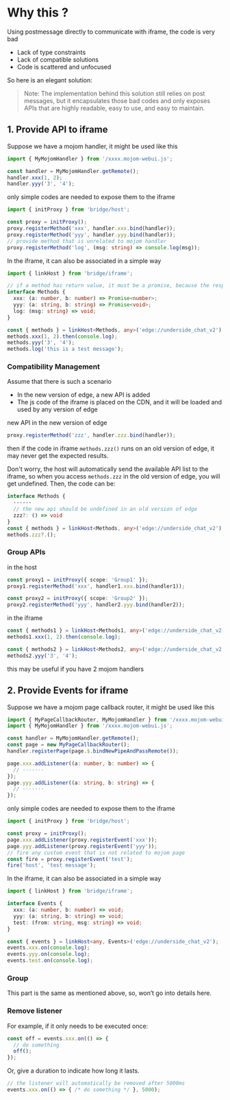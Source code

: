 # Why this ?
Using postmessage directly to communicate with iframe, the code is very bad
* Lack of type constraints
* Lack of compatible solutions
* Code is scattered and unfocused

So here is an elegant solution:
> Note: The implementation behind this solution still relies on post messages, but it encapsulates those bad codes and only exposes APIs that are highly readable, easy to use, and easy to maintain.


## 1. Provide API to iframe
Suppose we have a mojom handler, it might be used like this
```ts
import { MyMojomHandler } from '/xxxx.mojom-webui.js';

const handler = MyMojomHandler.getRemote();
handler.xxx(1, 2);
handler.yyy('3', '4');
```

only simple codes are needed to expose them to the iframe
```ts
import { initProxy } from 'bridge/host';

const proxy = initProxy();
proxy.registerMethod('xxx', handler.xxx.bind(handler));
proxy.registerMethod('yyy', handler.yyy.bind(handler));
// provide method that is unrelated to mojom handler
proxy.registerMethod('log', (msg: string) => console.log(msg));
```

In the iframe, it can also be associated in a simple way
```ts
import { linkHost } from 'bridge/iframe';

// if a method has return value, it must be a promise, because the response received after post message must be asynchronous
interface Methods {
  xxx: (a: number, b: number) => Promise<number>;
  yyy: (a: string, b: string) => Promise<void>;
  log: (msg: string) => void;
}

const { methods } = linkHost<Methods, any>('edge://underside_chat_v2');
methods.xxx(1, 2).then(console.log);
methods.yyy('3', '4');
methods.log('this is a test message');
```


### Compatibility Management
Assume that there is such a scenario
* In the new version of edge, a new API is added
* The js code of the iframe is placed on the CDN, and it will be loaded and used by any version of edge

new API in the new version of edge
```ts
proxy.registerMethod('zzz', handler.zzz.bind(handler));
```

then if the code in iframe `methods.zzz()` runs on an old version of edge, it may never get the expected results.

Don't worry, the host will automatically send the available API list to the iframe, so when you access `methods.zzz` in the old version of edge, you will get undefined. Then, the code can be:
```ts
interface Methods {
  ······
  // the new api should be undefined in an old version of edge
  zzz?: () => void
}
const { methods } = linkHost<Methods, any>('edge://underside_chat_v2');
methods.zzz?.();
```

### Group APIs
in the host
```ts
const proxy1 = initProxy({ scope: 'Group1' });
proxy1.registerMethod('xxx', handler1.xxx.bind(handler1));

const proxy2 = initProxy({ scope: 'Group2' });
proxy2.registerMethod('yyy', handler2.yyy.bind(handler2));
```

in the iframe
```ts
const { methods1 } = linkHost<Methods1, any>('edge://underside_chat_v2', { scope: 'Group1' });
methods1.xxx(1, 2).then(console.log);

const { methods2 } = linkHost<Methods2, any>('edge://underside_chat_v2', { scope: 'Group2' });
methods2.yyy('3', '4');
```

this may be useful if you have 2 mojom handlers


## 2. Provide Events for iframe
Suppose we have a mojom page callback router, it might be used like this
```ts
import { MyPageCallbackRouter, MyMojomHandler } from '/xxxx.mojom-webui.js';
import { MyMojomHandler } from '/xxxx.mojom-webui.js';

const handler = MyMojomHandler.getRemote();
const page = new MyPageCallbackRouter();
handler.registerPage(page.$.bindNewPipeAndPassRemote());

page.xxx.addListener((a: number, b: number) => {
  // ·······
});
page.yyy.addListener((a: string, b: string) => {
  // ·······
});
```

only simple codes are needed to expose them to the iframe
```ts
import { initProxy } from 'bridge/host';

const proxy = initProxy();
page.xxx.addListener(proxy.registerEvent('xxx'));
page.yyy.addListener(proxy.registerEvent('yyy'));
// fire any custom event that is not related to mojom page
const fire = proxy.registerEvent('test');
fire('host', 'test message');
```

In the iframe, it can also be associated in a simple way
```ts
import { linkHost } from 'bridge/iframe';

interface Events {
  xxx: (a: number, b: number) => void;
  yyy: (a: string, b: string) => void;
  test: (from: string, msg: string) => void;
}

const { events } = linkHost<any, Events>('edge://underside_chat_v2');
events.xxx.on(console.log);
events.yyy.on(console.log);
events.test.on(console.log);
```

### Group
This part is the same as mentioned above, so, won’t go into details here.

### Remove listener
For example, if it only needs to be executed once:
```ts
const off = events.xxx.on(() => {
  // do something
  off();
});
```

Or, give a duration to indicate how long it lasts.
```ts
// the listener will automatically be removed after 5000ms
events.xxx.on(() => { /* do something */ }, 5000);
```
